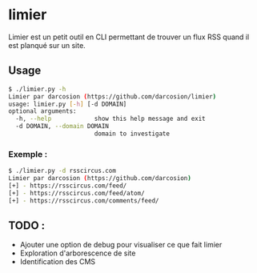 # limier
Limier est un petit outil en CLI permettant de trouver un flux RSS quand il est planqué sur un site.

## Usage

```bash
$ ./limier.py -h
Limier par darcosion (https://github.com/darcosion/limier)
usage: limier.py [-h] [-d DOMAIN]
optional arguments:
  -h, --help            show this help message and exit
  -d DOMAIN, --domain DOMAIN
                        domain to investigate
```

### Exemple : 
```bash
$ ./limier.py -d rsscircus.com
Limier par darcosion (https://github.com/darcosion)
[+] - https://rsscircus.com/feed/
[+] - https://rsscircus.com/feed/atom/
[+] - https://rsscircus.com/comments/feed/
```

## TODO : 
 - Ajouter une option de debug pour visualiser ce que fait limier
 - Exploration d'arborescence de site
 - Identification des CMS

